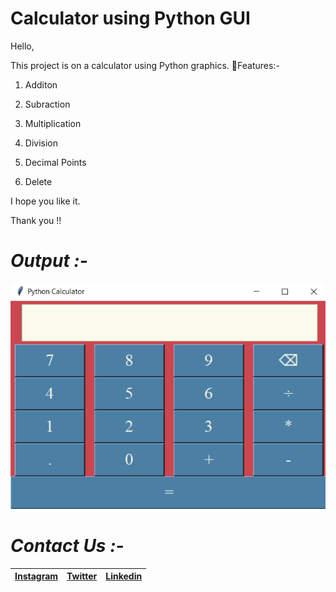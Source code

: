  # Calculator using Python GUI 
 Hello, 
 
 This project is on a calculator using Python graphics.
 📌Features:-

1. Additon

2. Subraction

3. Multiplication

4. Division

5. Decimal Points

6. Delete

I hope you like it.  
 
 Thank you !!
 
 # *Output :-*

![](Output.png)

 # *Contact Us :-*


|[Instagram](https://instagram.com/universal_coder)|[Twitter](https://twitter.com/LondheAaryan)|[Linkedin](https://www.linkedin.com/in/aaryan-r-londhe-0a1809179/)|
|-|-|-|

